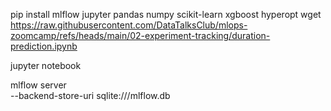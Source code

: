 pip install mlflow jupyter pandas numpy scikit-learn xgboost hyperopt 
wget https://raw.githubusercontent.com/DataTalksClub/mlops-zoomcamp/refs/heads/main/02-experiment-tracking/duration-prediction.ipynb


jupyter notebook

mlflow server \
    --backend-store-uri sqlite:///mlflow.db